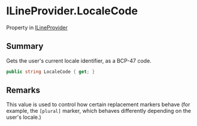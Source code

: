# ILineProvider.LocaleCode

Property in [ILineProvider](/docs/api/csharp/ilineprovider.md)

## Summary


Gets the user's current locale identifier, as a BCP-47 code.


```csharp
public string LocaleCode { get; }
```

## Remarks


This value is used to control how certain replacement markers behave
(for example, the  <code>[plural]</code>  marker, which behaves differently
depending on the user's locale.)


